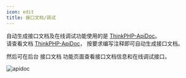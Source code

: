 ```yaml
---
icon: edit
title: 接口文档/调试
---
```


自动生成接口文档及在线调试功能使用的是 [ThinkPHP-ApiDoc](https://gitee.com/hg-code/thinkphp-apidoc)。  
请查看文档 [ThinkPHP-ApiDoc](https://hg-code.gitee.io/thinkphp-apidoc/)， 按要求编写注释即可自动生成接口文档。  

然后可在后台 接口文档 功能页面查看接口文档信息和在线调试接口。

![apidoc](/yylAdminDoc/img/use/apidoc.png)
